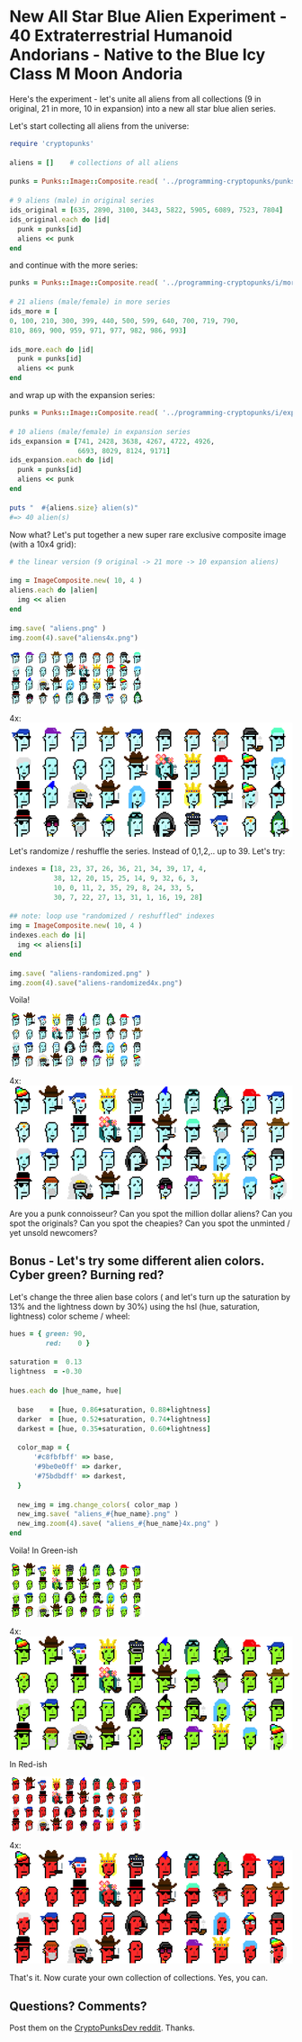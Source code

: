 # New All Star Blue Alien Experiment - 40 Extraterrestrial Humanoid Andorians - Native to the Blue Icy Class M Moon Andoria


Here's the experiment - let's unite all aliens from all collections (9 in original, 21 in more, 10 in expansion) into a new
all star blue alien series.



Let's start collecting all aliens from the universe:


``` ruby
require 'cryptopunks'

aliens = []    # collections of all aliens

punks = Punks::Image::Composite.read( '../programming-cryptopunks/punks.png' )

# 9 aliens (male) in original series
ids_original = [635, 2890, 3100, 3443, 5822, 5905, 6089, 7523, 7804]
ids_original.each do |id|
  punk = punks[id]
  aliens << punk
end
```

and continue with the more series:


``` ruby
punks = Punks::Image::Composite.read( '../programming-cryptopunks/i/morepunks.png' )

# 21 aliens (male/female) in more series
ids_more = [
0, 100, 210, 300, 399, 440, 500, 599, 640, 700, 719, 790,
810, 869, 900, 959, 971, 977, 982, 986, 993]

ids_more.each do |id|
  punk = punks[id]
  aliens << punk
end
```

and wrap up with the expansion series:

``` ruby
punks = Punks::Image::Composite.read( '../programming-cryptopunks/i/expansionpunks.png' )

# 10 aliens (male/female) in expansion series
ids_expansion = [741, 2428, 3638, 4267, 4722, 4926,
                 6693, 8029, 8124, 9171]
ids_expansion.each do |id|
  punk = punks[id]
  aliens << punk
end

puts "  #{aliens.size} alien(s)"
#=> 40 alien(s)
```



Now what? Let's put together a new super rare exclusive composite image (with a 10x4 grid):


``` ruby
# the linear version (9 original -> 21 more -> 10 expansion aliens)

img = ImageComposite.new( 10, 4 )
aliens.each do |alien|
  img << alien
end

img.save( "aliens.png" )
img.zoom(4).save("aliens4x.png")
```

![](i/aliens.png)

4x: ![](i/aliens4x.png)



Let's randomize / reshuffle the series. Instead of 0,1,2,.. up to 39.
Let's try:

``` ruby
indexes = [18, 23, 37, 26, 36, 21, 34, 39, 17, 4,
           38, 12, 20, 15, 25, 14, 9, 32, 6, 3,
           10, 0, 11, 2, 35, 29, 8, 24, 33, 5,
           30, 7, 22, 27, 13, 31, 1, 16, 19, 28]

## note: loop use "randomized / reshuffled" indexes
img = ImageComposite.new( 10, 4 )
indexes.each do |i|
  img << aliens[i]
end

img.save( "aliens-randomized.png" )
img.zoom(4).save("aliens-randomized4x.png")
```

Voila!

![](i/aliens-randomized.png)

4x: ![](i/aliens-randomized4x.png)


Are you a punk connoisseur?  Can you spot the million dollar aliens?
Can you spot the originals? Can you spot the cheapies?
Can you spot the unminted / yet unsold newcomers?






## Bonus - Let's try some different alien colors. Cyber green? Burning red?


Let's change the three alien base colors (
and let's turn up the saturation by 13%
and the lightness down by 30%)  using the hsl (hue, saturation, lightness)
color scheme / wheel:


``` ruby
hues = { green: 90,
         red:    0 }

saturation =  0.13
lightness  = -0.30

hues.each do |hue_name, hue|

  base    = [hue, 0.86+saturation, 0.88+lightness]
  darker  = [hue, 0.52+saturation, 0.74+lightness]
  darkest = [hue, 0.35+saturation, 0.60+lightness]

  color_map = {
      '#c8fbfbff' => base,
      '#9be0e0ff' => darker,
      '#75bdbdff' => darkest,
  }

  new_img = img.change_colors( color_map )
  new_img.save( "aliens_#{hue_name}.png" )
  new_img.zoom(4).save( "aliens_#{hue_name}4x.png" )
end
```

Voila!  In Green-ish

![](i/aliens_green.png)

4x: ![](i/aliens_green4x.png)


In Red-ish

![](i/aliens_red.png)

4x: ![](i/aliens_red4x.png)





That's it.  Now curate your own collection of collections. Yes, you can.

## Questions? Comments?

Post them on the [CryptoPunksDev reddit](https://old.reddit.com/r/CryptoPunksDev). Thanks.

